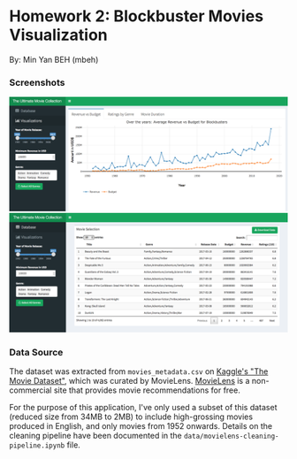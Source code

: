 # Homework 2: Blockbuster Movies Visualization

By: Min Yan BEH (mbeh)

### Screenshots

![Screeenshot of Plot](screenshots/plots.png)
![Screeenshot of Data Table](screenshots/datatable.png)

### Data Source

The dataset was extracted from `movies_metadata.csv` on [Kaggle's "The Movie Dataset"](https://www.kaggle.com/rounakbanik/the-movies-dataset), which was curated by MovieLens. [MovieLens](https://movielens.org) is a non-commercial site that provides movie recommendations for free.

For the purpose of this application, I've only used a subset of this dataset (reduced size from 34MB to 2MB) to include high-grossing movies produced in English, and only movies from 1952 onwards. Details on the cleaning pipeline have been documented in the `data/movielens-cleaning-pipeline.ipynb` file.